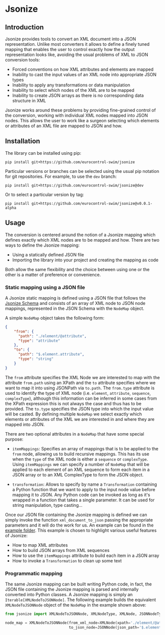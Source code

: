 # Jsonize

## Introduction
Jsonize provides tools to convert an XML document into a JSON representation. Unlike most converters it allows to define a 
finely tuned mapping that enables the user to control exactly how the output representation looks like, avoiding the usual problems of XML to JSON 
conversion tools:

- Forced conventions on how XML attributes and elements are mapped
- Inability to cast the input values of an XML node into appropriate JSON types
- Inability to apply any transformations or data manipulation
- Inability to select which nodes of the XML are to be mapped
- Inability to create JSON arrays as there is no corresponding data structure in XML

Jsonize works around these problems by providing fine-grained control of the conversion, working with individual XML nodes mapped into JSON nodes. This allows the user to
work like a surgeon selecting which elements or attributes of an XML file are mapped to JSON and how.

## Installation

The library can be installed using pip:

```shell script
pip install git+https://github.com/eurocontrol-swim/jsonize
```

Particular versions or branches can be selected using the usual pip notation for git repositories. For example, to use the `dev` branch:

```shell script
pip install git+https://github.com/eurocontrol-swim/jsonize@dev
```

Or to select a particular version by tag:

```shell script
pip install git+https://github.com/eurocontrol-swim/jsonize@v0.0.1-alpha
```


## Usage

The conversion is centered around the notion of a Jsonize mapping which defines exactly which XML nodes are to be mapped and how. 
There are two ways to define the Jsonize mapping:

- Using a statically defined JSON file
- Importing the library into your project and creating the mapping as code

Both allow the same flexibility and the choice between using one or the other is a matter of preference or convenience.

### Static mapping using a JSON file

A Jsonize static mapping is defined using a JSON file that follows the [Jsonize Schema](https://github.com/eurocontrol-swim/jsonize/blob/master/jsonize/schema/jsonize-map.schema.json) 
and consists of an array of XML node to JSON node mappings, represented in the JSON Schema with the `NodeMap` object.

A simple `NodeMap` object takes the following form:

```json
{
    "from": {
      "path": "./element/@attribute",
      "type": "attribute"
    },
    "to": {
      "path": "$.element.attribute",
      "type": "string"
    }
}
```

The `from` attribute specifies the XML Node we are interested to map with the attribute `from.path` using an XPath and the `to` attribute specifies where we want to map it
into using JSONPath via `to.path`. The `from.type` attribute is used to identify the type of XML node (i.e. `element`, `attribute`, `sequence`, `complexType`), 
although this information can be inferred in some cases from the XPath expression this is not always the case and thus has to be provided. The `to.type` specifies the JSON
type into which the input value will be casted. By defining multiple `NodeMap` we select exactly which elements or attributes of the XML we are interested in and where they 
are mapped into JSON.

There are two optional attributes in a `NodeMap` that have some special purpose:
 
 - `itemMappings`: Specifies an array of mappings that is to be applied to the `from` node, allowing us to build recursive mappings. 
 This has its use when the `type` of the XML node is either a `sequence` or `complexType`. Using `itemMappings` we can specify a number of `NodeMap` 
 that will be applied to each element of an XML sequence to form each item in a JSON array or to an XML ComplexType to form the JSON object.

 - `transformation`: Allows to specify by name a `Transformation` containing a Python function that we want to apply to the input node value before mapping it to JSON. 
 Any Python code can be invoked as long as it's wrapped in a function that takes a single parameter. It can be used for string manipulation, type casting...
 
 Once our JSON file containing the Jsonize mapping is defined we can simply invoke the function `xml_document_to_json` passing the appropriate
 parameters and it will do the work for us. An example can be found in the [example folder](https://github.com/eurocontrol-swim/jsonize/blob/master/jsonize/example/). 
 This example is chosen to highlight various useful features of Jsonize: 
 
 - How to map XML attributes
 - How to build JSON arrays from XML sequences
 - How to use the `itemMappings` attribute to build each item in a JSON array
 - How to invoke a `Transformation` to clean up some text
 
 
 ### Programmatic mapping
 
 The same Jsonize mapping can be built writing Python code, in fact, the JSON file containing the Jsonize mapping is parsed and internally converted into Python classes.
 A Jsonize mapping is simply an `Iterable[XMLNodeToJSONNode]`. The following example builds the equivalent `XMLNodeToJSONNode` object
  of the `NodeMap` in the example shown above:
 
 ```python
from jsonize import XMLNodeToJSONNode, XMLNodeType, XMLNode, JSONNodeType, JSONNode

node_map = XMLNodeToJSONNode(from_xml_node=XMLNode(xpath='./element/@attribute', node_type=XMLNodeType['attribute']), 
                              to_json_node=JSONNode(json_path='$.element.attribute', node_type=JSONNodeType['string']))
```

